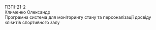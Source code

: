 ПЗПІ-21-2  
Клименко Олександр  
Програмна система для моніторингу стану та персоналізації досвіду клієнтів спортивного залу  

